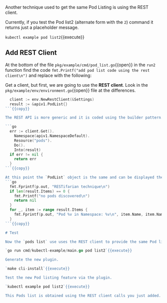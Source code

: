 Another technique used to get the same Pod Listing is using the REST client.

Currently, if you test the Pod list2 (alternate form with the `2`) command it returns just a placeholder message.

`kubectl example pod list2`{{execute}}

## Add REST Client

At the bottom of the file `pkg/example/cmd/pod_list.go`{{open}} in the `run2` function find the code `fmt.Printf("add pod list code using the rest client\n")` and replace with the following:

Get a client, but first, we are going to use the **REST client**. Look in the `pkg/example/env/environment.go`{{open}} file at the differences.

```go
  client := env.NewRestClient(&Settings)
  result := &apiv1.PodList{}
```{{copy}}

The REST API is more generic and it is coded using the builder pattern.

```go
  err := client.Get().
    Namespace(apiv1.NamespaceDefault).
    Resource("pods").
    Do().
    Into(result)
  if err != nil {
	return err
  }
```{{copy}}

At this point the `PodList` object is the same and can be displayed the same way as in the first part of this scenario.
```go
  fmt.Fprintf(p.out, "RESTifarian technique\n")
  if len(result.Items) == 0 {
    fmt.Printf("no pods discovered\n")
    return nil
  }
  for _, item := range result.Items {
    fmt.Fprintf(p.out, "Pod %v in Namespace: %v\n", item.Name, item.Namespace)
  }
```{{copy}}

# Test

Now the `pods list` use uses the REST client to provide the same Pod list.

`go run cmd/kubectl-example/main.go pod list2`{{execute}}

Generate the new plugin.

`make cli-install`{{execute}}

Test the new Pod listing feature via the plugin.

`kubectl example pod list2`{{execute}}

This Pods list is obtained using the REST client calls you just added.
